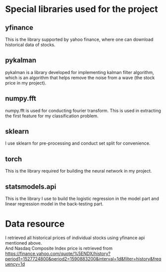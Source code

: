 # Special libraries used for the project
## yfinance
This is the library supported by yahoo finance, where one can download historical data of stocks.
## pykalman
pykalman is a library developed for implementing kalman filter algorithm, which is an algorithm that helps remove the noise from a wave (the stock price in my project).
## numpy.fft
numpy.fft is used for conducting fourier transform. This is used in extracting the first feature for my classification problem. 
## sklearn
I use sklearn for pre-processing and conduct set split for convenience. 
## torch
This is the library required for building the neural network in my project. 
## statsmodels.api
This is the library I use to build the logistic regression in the model part and linear regression model in the back-testing part.

# Data resource
I retrieved all historical prices of individual stocks using yfinance api mentioned above.  
And Nasdaq Composite Index price is retrieved from https://finance.yahoo.com/quote/%5ENDX/history?period1=1527724800&period2=1590883200&interval=1d&filter=history&frequency=1d
